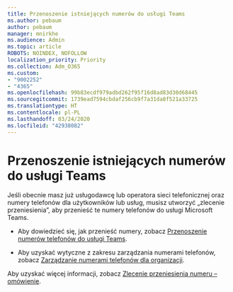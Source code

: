 ```yaml
---
title: Przenoszenie istniejących numerów do usługi Teams
ms.author: pebaum
author: pebaum
manager: mnirkhe
ms.audience: Admin
ms.topic: article
ROBOTS: NOINDEX, NOFOLLOW
localization_priority: Priority
ms.collection: Adm_O365
ms.custom:
- "9002252"
- "4365"
ms.openlocfilehash: 99b83ecdf979adbd262f95f16d8ad83d30d68445
ms.sourcegitcommit: 1739ead7594cbdaf256cb9f7a31da8f521a33725
ms.translationtype: HT
ms.contentlocale: pl-PL
ms.lasthandoff: 03/24/2020
ms.locfileid: "42938082"
---
```

# <a name="port-existing-numbers-to-teams"></a>Przenoszenie istniejących numerów do usługi Teams

Jeśli obecnie masz już usługodawcę lub operatora sieci telefonicznej oraz numery telefonów dla użytkowników lub usług, musisz utworzyć „zlecenie przeniesienia”, aby przenieść te numery telefonów do usługi Microsoft Teams.

- Aby dowiedzieć się, jak przenieść numery, zobacz [Przenoszenie numerów telefonów do usługi Teams](https://docs.microsoft.com/microsoftteams/phone-number-calling-plans/transfer-phone-numbers-to-teams). 

- Aby uzyskać wytyczne z zakresu zarządzania numerami telefonów, zobacz [Zarządzanie numerami telefonów dla organizacji](https://docs.microsoft.com/microsoftteams/manage-phone-numbers-for-your-organization/manage-phone-numbers-for-your-organization). 

Aby uzyskać więcej informacji, zobacz [Zlecenie przeniesienia numeru – omówienie](https://docs.microsoft.com/MicrosoftTeams/phone-number-calling-plans/port-order-overview). 
